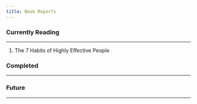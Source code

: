 ```yaml
---
title: Book Reports
---
```


### Currently Reading
---

1. The 7 Habits of Highly Effective People


### Completed
---



### Future
---